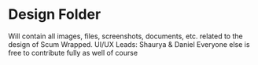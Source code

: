 # Design Folder

Will contain all images, files, screenshots, documents, etc. related
to the design of Scum Wrapped. 
UI/UX Leads: Shaurya & Daniel
Everyone else is free to contribute fully as well of course
